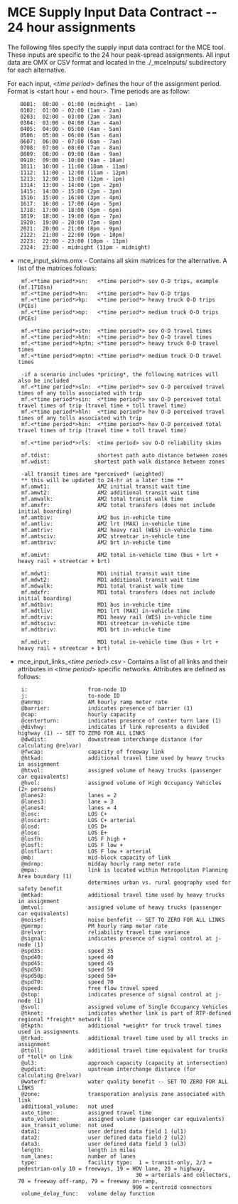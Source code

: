 # MCE Supply Input Data Contract -- 24 hour assignments

The following files specify the supply input data contract for the MCE tool. These inputs are specific to the 24 hour peak-spread assignments. All input data are OMX or CSV format and located in the ./\_mceInputs/ subdirectory for each alternative.
 
 For each input, <*time period*> defines the hour of the assignment period. Format is <start hour + end hour>. Time periods are as follow:
   
        0001:  00:00 - 01:00 (midnight - 1am)
        0102:  01:00 - 02:00 (1am - 2am)
        0203:  02:00 - 03:00 (2am - 3am)
        0304:  03:00 - 04:00 (3am - 4am)
        0405:  04:00 - 05:00 (4am - 5am)
        0506:  05:00 - 06:00 (5am - 6am)
        0607:  06:00 - 07:00 (6am - 7am)
        0708:  07:00 - 08:00 (7am - 8am)
        0809:  08:00 - 09:00 (8am - 9am)
        0910:  09:00 - 10:00 (9am - 10am)
        1011:  10:00 - 11:00 (10am - 11am)
        1112:  11:00 - 12:00 (11am - 12pm)
        1213:  12:00 - 13:00 (12pm - 1pm)
        1314:  13:00 - 14:00 (1pm - 2pm)
        1415:  14:00 - 15:00 (2pm - 3pm)
        1516:  15:00 - 16:00 (3pm - 4pm)
        1617:  16:00 - 17:00 (4pm - 5pm)
        1718:  17:00 - 18:00 (5pm - 6pm)
        1819:  18:00 - 19:00 (6pm - 7pm)
        1920:  19:00 - 20:00 (7pm - 8pm)
        2021:  20:00 - 21:00 (8pm - 9pm)
        2122:  21:00 - 22:00 (9pm - 10pm)
        2223:  22:00 - 23:00 (10pm - 11pm)
        2324:  23:00 - midnight (11pm - midnight)
 
 
 - mce_input_skims.omx - Contains all skim matrices for the alternative. A list of the matrices follows:

        mf.<*time period*>sn:   <*time period*> sov O-D trips, example (mf.1718sn)
        mf.<*time period*>hn:   <*time period*> hov O-D trips
        mf.<*time period*>hp:   <*time period*> heavy truck O-D trips (PCEs)
        mf.<*time period*>mp:   <*time period*> medium truck O-D trips (PCEs)
        
        mf.<*time period*>stn:  <*time period*> sov O-D travel times
        mf.<*time period*>htn:  <*time period*> hov O-D travel times
        mf.<*time period*>hptn: <*time period*> heavy truck O-D travel times
        mf.<*time period*>mptn: <*time period*> medium truck O-D travel times

        -if a scenario includes *pricing*, the following matrices will also be included
        mf.<*time period*>sln:  <*time period*> sov O-D perceived travel times of any tolls associated with trip
        mf.<*time period*>sin:  <*time period*> sov O-D perceived total travel times of trip (travel time + toll travel time)
        mf.<*time period*>hln:  <*time period*> hov O-D perceived travel times of any tolls associated with trip
        mf.<*time period*>hin:  <*time period*> hov O-D perceived total travel times of trip (travel time + toll travel time)  
    
        mf.<*time period*>rls:  <time period> sov O-D reliability skims
   
        mf.tdist:               shortest path auto distance between zones
        mf.wdist:              shortest path walk distance between zones

        -all transit times are *perceived* (weighted)
        ** this will be updated to 24-hr at a later time **
        mf.amwt1:               AM2 initial transit wait time
        mf.amwt2:               AM2 additional transit wait time
        mf.amwalk:              AM2 total tranist walk time
        mf.amxfr:               AM2 total transfers (does not include initial boarding)
        mf.amtbiv:              AM2 bus in-vehicle time
        mf.amtliv:              AM2 lrt (MAX) in-vehicle time
        mf.amtriv:              AM2 heavy rail (WES) in-vehicle time
        mf.amtsciv:             AM2 streetcar in-vehicle time 
        mf.amtbriv:             AM2 brt in-vehicle time
        
        mf.amivt:               AM2 total in-vehicle time (bus + lrt + heavy rail + streetcar + brt)
        
        mf.mdwt1:               MD1 initial transit wait time
        mf.mdwt2:               MD1 additional transit wait time
        mf.mdwalk:              MD1 total tranist walk time
        mf.mdxfr:               MD1 total transfers (does not include initial boarding)
        mf.mdtbiv:              MD1 bus in-vehicle time
        mf.mdtliv:              MD1 lrt (MAX) in-vehicle time
        mf.mdtriv:              MD1 heavy rail (WES) in-vehicle time
        mf.mdtsciv:             MD1 streetcar in-vehicle time
        mf.mdtbriv:             MD1 brt in-vehicle time
        
        mf.mdivt:               MD1 total in-vehicle time (bus + lrt + heavy rail + streetcar + brt)

        
 - mce_input_links_<*time period*>.csv - Contains a list of all links and their attributes in <*time period*> specific networks. Attributes are defined as follows:

        i:                   from-node ID
        j:                   to-node ID
        @amrmp:              AM hourly ramp meter rate
        @barrier:            indicates presence of barrier (1)
        @cap:                hourly capacity
        @centerturn:         indicates presence of center turn lane (1)
        @divhwy:             indicates if link represents a divided highway (1) -- SET TO ZERO FOR ALL LINKS
        @dwdist:             downstream interchange distance (for calculating @relvar)
        @fwcap:              capacity of freeway link
        @htkad:              additional travel time used by heavy trucks in assignment
        @htvol:              assigned volume of heavy trucks (passenger car equivalents)
        @hvol:               assigned volume of High Occupancy Vehicles (2+ persons)
        @lanes2:             lanes = 2
        @lanes3:             lane = 3
        @lanes4:             lanes = 4
        @losc:               LOS C+
        @loscart:            LOS C+ arterial
        @losd:               LOS D+
        @lose:               LOS E+
        @losfh:              LOS F high +
        @losfl:              LOS F low +
        @losflart:           LOS F low + arterial
        @mb:                 mid-block capacity of link
        @mdrmp:              midday hourly ramp meter rate
        @mpa:                link is located within Metropolitan Planning Area boundary (1) 
                             determines urban vs. rural geography used for safety benefit
        @mtkad:              additional travel time used by heavy trucks in assignment
        @mtvol:              assigned volume of heavy trucks (passenger car equivalents)
        @noisef:             noise benfefit -- SET TO ZERO FOR ALL LINKS
        @pmrmp:              PM hourly ramp meter rate
        @relvar:             reliability travel time variance
        @signal:             indicates presence of signal control at j-node (1)
        @spd35:              speed 35
        @spd40:              speed 40
        @spd45:              speed 45
        @spd50:              speed 50
        @spd50p:             speed 50+
        @spd70:              speed 70
        @speed:              free flow travel speed 
        @stop:               indicates presence of signal control at j-node (1)
        @svol:               assigned volume of Single Occupancy Vehicles 
        @tknet:              indicates whether link is part of RTP-defined regional *freight* network (1) 
        @tkpth:              additional *weight* for truck travel times used in assignments 
        @trkad:              additional travel time used by all trucks in assignment 
        @ttoll:              additional travel time equivalent for trucks of *toll* on link  
        @ul3:                approach capacity (capacity at intersection)
        @updist:             upstream interchange distance (for calculating @relvar)
        @waterf:             water quality benefit -- SET TO ZERO FOR ALL LINKS
        @zone:               transporation analysis zone associated with link
        additional_volume:   not used
        auto_time:           assigned travel time
        auto_volume:         assigned volume (passenger car equivalents)
        aux_transit_volume:  not used
        data1:               user defined data field 1 (ul1)
        data2:               user defined data field 2 (ul2)
        data3:               user defined data field 3 (ul3)
        length:              length in miles
        num_lanes:           number of lanes
        type:                facility type:  1 = transit-only, 2/3 = pedestrian-only 10 = freeways, 19 = HOV lane, 20 = highway,
                                            30 = arterials and collectors, 70 = freeway off-ramp, 79 = freeway on-ramp,
                                           999 = centroid connectors
        volume_delay_func:   volume delay function
